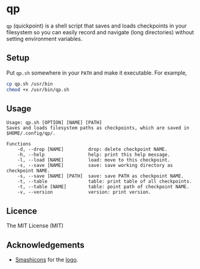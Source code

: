 # qp

`qp` (quickpoint) is a shell script that saves and loads checkpoints in your filesystem so you can easily record and navigate (long directories) without setting environment variables.

## Setup

Put `qp.sh` somewhere in your `PATH` and make it executable. For example,

```sh
cp qp.sh /usr/bin
chmod +x /usr/bin/qp.sh
```

## Usage

```help
Usage: qp.sh [OPTION] [NAME] [PATH]
Saves and loads filesystem paths as checkpoints, which are saved in $HOME/.config/qp/.

Functions
    -d, --drop [NAME]         drop: delete checkpoint NAME.
    -h, --help                help: print this help message.
    -l, --load [NAME]         load: move to this checkpoint.
    -s, --save [NAME]         save: save working directory as checkpoint NAME.
    -s, --save [NAME] [PATH]  save: save PATH as checkpoint NAME.
    -t, --table               table: print table of all checkpoints.
    -t, --table [NAME]        table: point path of checkpoint NAME.
    -v, --version             version: print version.
```

## Licence

The MIT License (MIT)

## Acknowledgements

- [Smashicons](https://www.flaticon.com/authors/smashicons) for the [logo](https://www.flaticon.com/free-icon/flag_148882).
